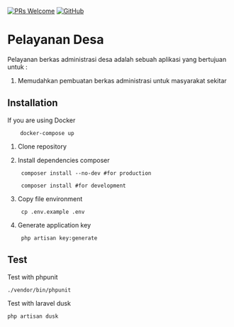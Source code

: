<!-- [![Build Status](https://img.shields.io/travis/bayubimantarar/suratapp.svg?style=flat-square)](https://travis-ci.org/bayubimantarar/suratapp) -->
[![PRs Welcome](https://img.shields.io/badge/PRs-welcome-brightgreen.svg?style=flat-square)](https://github.com/bayubimantarar/pelayanan-desa/pulls)
[![GitHub](https://img.shields.io/github/license/bayubimantarar/pelayanan-desa.svg?style=flat-square)](https://github.com/bayubimantarar/pelayanan-desa/blob/master/LICENSE)

# Pelayanan Desa
Pelayanan berkas administrasi desa adalah sebuah aplikasi yang bertujuan untuk :
1. Memudahkan pembuatan berkas administrasi untuk masyarakat sekitar

## Installation
If you are using Docker
        
        docker-compose up
        
1. Clone repository
2. Install dependencies composer

        composer install --no-dev #for production

        composer install #for development

3. Copy file environment

        cp .env.example .env

4. Generate application key

        php artisan key:generate

## Test
Test with phpunit

    ./vendor/bin/phpunit

Test with laravel dusk
    
    php artisan dusk
